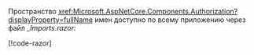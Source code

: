 Пространство <xref:Microsoft.AspNetCore.Components.Authorization?displayProperty=fullName> имен доступно по всему приложению через файл *_Imports.razor:*

[!code-razor[](imports-hosted.razor?highlight=2)]
